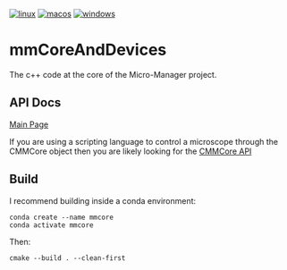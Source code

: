 
[![linux](https://github.com/tractatus/mmCoreAndDevices/actions/workflows/ubuntu.yml/badge.svg)](https://github.com/tractatus/mmCoreAndDevices/actions/workflows/ubuntu.yml) [![macos](https://github.com/tractatus/mmCoreAndDevices/actions/workflows/macos.yml/badge.svg)](https://github.com/tractatus/mmCoreAndDevices/actions/workflows/macos.yml) [![windows](https://github.com/tractatus/mmCoreAndDevices/actions/workflows/windows.yml/badge.svg)](https://github.com/tractatus/mmCoreAndDevices/actions/workflows/windows.yml)

# mmCoreAndDevices
The c++ code at the core of the Micro-Manager project.

## API Docs
[Main Page](https://micro-manager.org/apidoc/MMCore/latest/index.html)

If you are using a scripting language to control a microscope through the CMMCore object
then you are likely looking for the [CMMCore API](https://micro-manager.org/apidoc/MMCore/latest/class_c_m_m_core.html)

## Build

I recommend building inside a conda environment:

```
conda create --name mmcore
conda activate mmcore   
```

Then:
```
cmake --build . --clean-first
```
